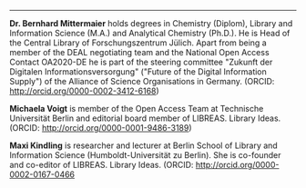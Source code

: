 --- 
**Dr. Bernhard Mittermaier** holds degrees in Chemistry (Diplom), Library
and Information Science (M.A.) and Analytical Chemistry (Ph.D.). He is Head of
the Central Library of Forschungszentrum Jülich. Apart from being a member of
the DEAL negotiating team and the National Open Access Contact OA2020-DE he is
part of the steering committee "Zukunft der Digitalen Informationsversorgung"
("Future of the Digital Information Supply") of the Alliance of Science
Organisations in Germany. (ORCID: <http://orcid.org/0000-0002-3412-6168>)

**Michaela Voigt** is member of the Open Access Team at Technische Universität
Berlin and editorial board member of LIBREAS. Library Ideas. (ORCID:
<http://orcid.org/0000-0001-9486-3189>)

**Maxi Kindling** is researcher and lecturer at Berlin School of Library and
Information Science (Humboldt-Universität zu Berlin). She is co-founder and
co-editor of LIBREAS. Library Ideas. (ORCID: <http://orcid.org/0000-0002-0167-0466>
